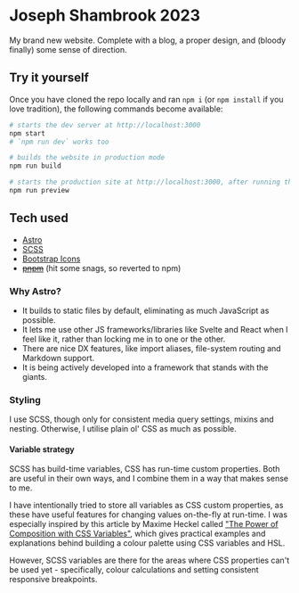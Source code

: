 # Joseph Shambrook 2023

My brand new website. Complete with a blog, a proper design, and (bloody finally) some sense of direction.

## Try it yourself

Once you have cloned the repo locally and ran `npm i` (or `npm install` if you love tradition), the following commands become available:

```bash
# starts the dev server at http://localhost:3000
npm start
# `npm run dev` works too

# builds the website in production mode
npm run build

# starts the production site at http://localhost:3000, after running the above build command
npm run preview
```

## Tech used

- [Astro]
- [SCSS]
- [Bootstrap Icons]
- ~~[pnpm]~~ (hit some snags, so reverted to npm)

### Why Astro?

- It builds to static files by default, eliminating as much JavaScript as possible.
- It lets me use other JS frameworks/libraries like Svelte and React when I feel like it, rather than locking me in to one or the other.
- There are nice DX features, like import aliases, file-system routing and Markdown support.
- It is being actively developed into a framework that stands with the giants.

### Styling

I use SCSS, though only for consistent media query settings, mixins and nesting. Otherwise, I utilise plain ol' CSS as much as possible.

#### Variable strategy

SCSS has build-time variables, CSS has run-time custom properties. Both are useful in their own ways, and I combine them in a way that makes sense to me.

I have intentionally tried to store all variables as CSS custom properties, as these have useful features for changing values on-the-fly at run-time. I was especially inspired by this article by Maxime Heckel called ["The Power of Composition with CSS Variables"](https://blog.maximeheckel.com/posts/the-power-of-composition-with-css-variables/), which gives practical examples and explanations behind building a colour palette using CSS variables and HSL.

However, SCSS variables are there for the areas where CSS properties can't be used yet - specifically, colour calculations and setting consistent responsive breakpoints.

[astro]: https://astro.build
[pnpm]: https://pnpm.io/
[scss]: https://sass-lang.com/
[bootstrap icons]: https://icons.getbootstrap.com/
